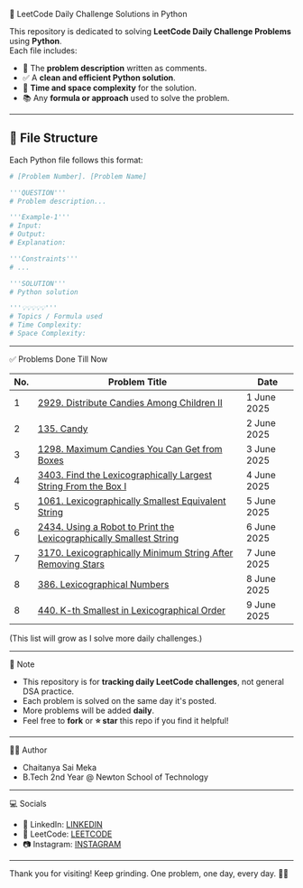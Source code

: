 🐍 LeetCode Daily Challenge Solutions in Python

This repository is dedicated to solving **LeetCode Daily Challenge Problems** using **Python**.  
Each file includes:

- 📌 The **problem description** written as comments.
- ✅ A **clean and efficient Python solution**.
- 🧠 **Time and space complexity** for the solution.
- 📚 Any **formula or approach** used to solve the problem.

---

## 📂 File Structure

Each Python file follows this format:

```python
# [Problem Number]. [Problem Name]

'''QUESTION'''
# Problem description...

'''Example-1'''
# Input:
# Output:
# Explanation:

'''Constraints'''
# ...

'''SOLUTION'''
# Python solution

'''💡💡💡💡💡'''
# Topics / Formula used
# Time Complexity:
# Space Complexity:
```

---

✅ Problems Done Till Now

| No. | Problem Title                                      | Date        |
|-----|----------------------------------------------------|-------------|
| 1   | [2929. Distribute Candies Among Children II](https://leetcode.com/problems/distribute-candies-among-children-ii/)| 1 June 2025 |
| 2   | [135. Candy](https://leetcode.com/problems/candy/)| 2 June 2025 |
| 3   | [1298. Maximum Candies You Can Get from Boxes](https://leetcode.com/problems/maximum-candies-you-can-get-from-boxes/)| 3 June 2025 |
| 4   | [3403. Find the Lexicographically Largest String From the Box I](https://leetcode.com/problems/find-the-lexicographically-largest-string-from-the-box-i/)| 4 June 2025 |
| 5   | [1061. Lexicographically Smallest Equivalent String](https://leetcode.com/problems/lexicographically-smallest-equivalent-string/)| 5 June 2025 |
| 6   | [2434. Using a Robot to Print the Lexicographically Smallest String](https://leetcode.com/problems/using-a-robot-to-print-the-lexicographically-smallest-string/)| 6 June 2025 |
| 7   | [3170. Lexicographically Minimum String After Removing Stars](https://leetcode.com/problems/lexicographically-minimum-string-after-removing-stars/)| 7 June 2025 |
| 8   | [386. Lexicographical Numbers](https://leetcode.com/problems/lexicographical-numbers/)| 8 June 2025 |
| 8   | [440. K-th Smallest in Lexicographical Order](https://leetcode.com/problems/k-th-smallest-in-lexicographical-order/)| 9 June 2025 |

(This list will grow as I solve more daily challenges.)

---

📌 Note

- This repository is for **tracking daily LeetCode challenges**, not general DSA practice.
- Each problem is solved on the same day it's posted.
- More problems will be added **daily**.
- Feel free to **fork** or **⭐ star** this repo if you find it helpful!

---

👨‍💻 Author

- Chaitanya Sai Meka
- B.Tech 2nd Year @ Newton School of Technology

---

💻 Socials

- 🔗 LinkedIn: [LINKEDIN](https://www.linkedin.com/in/chaitanya-sai-meka/)  
- 🧩 LeetCode: [LEETCODE](https://leetcode.com/u/chaitanyasai_meka/)  
- 📷 Instagram: [INSTAGRAM](https://www.instagram.com/chaitanyasai_meka/)


---

Thank you for visiting!
Keep grinding. One problem, one day, every day. 🚀🐍
